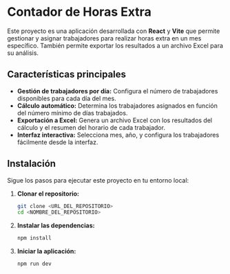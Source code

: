 # Contador de Horas Extra

Este proyecto es una aplicación desarrollada con **React** y **Vite** que permite gestionar y asignar trabajadores para realizar horas extra en un mes específico. También permite exportar los resultados a un archivo Excel para su análisis.

## Características principales

- **Gestión de trabajadores por día:** Configura el número de trabajadores disponibles para cada día del mes.
- **Cálculo automático:** Determina los trabajadores asignados en función del número mínimo de días trabajados.
- **Exportación a Excel:** Genera un archivo Excel con los resultados del cálculo y el resumen del horario de cada trabajador.
- **Interfaz interactiva:** Selecciona mes, año, y configura los trabajadores fácilmente desde la interfaz.

## Instalación

Sigue los pasos para ejecutar este proyecto en tu entorno local:

1. **Clonar el repositorio:**
   ```bash
   git clone <URL_DEL_REPOSITORIO>
   cd <NOMBRE_DEL_REPOSITORIO>
   ```

2. **Instalar las dependencias:**
   ```bash
   npm install
    ```
3. **Iniciar la aplicación:**
   ```bash
   npm run dev
   ```